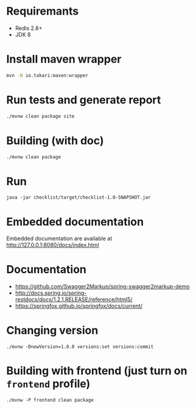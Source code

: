# Requiremants

* Redis 2.8+
* JDK 8

# Install maven wrapper

```bash
mvn -N io.takari:maven:wrapper
```

# Run tests and generate report
```bash
./mvnw clean package site
```

# Building (with doc)

```bash
./mvnw clean package
```

# Run

```
java -jar checklist/target/checklist-1.0-SNAPSHOT.jar
```

# Embedded documentation

Embedded documentation are available at http://127.0.0.1:8080/docs/index.html


# Documentation

 * https://github.com/Swagger2Markup/spring-swagger2markup-demo
 * http://docs.spring.io/spring-restdocs/docs/1.2.1.RELEASE/reference/html5/
 * https://springfox.github.io/springfox/docs/current/

# Changing version
```
./mvnw -DnewVersion=1.0.0 versions:set versions:commit
```

# Building with frontend (just turn on `frontend` profile)
```
./mvnw -P frontend clean package
```